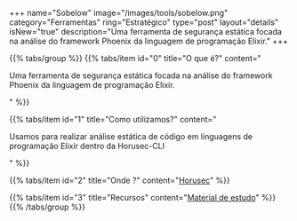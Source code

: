 +++
name="Sobelow"
image="/images/tools/sobelow.png"
category="Ferramentas"
ring="Estratégico"
type="post"
layout="details"
isNew="true"
description="Uma ferramenta de segurança estática focada na análise do framework Phoenix da linguagem de programação Elixir."
+++

{{% tabs/group %}}
  {{% tabs/item id="0" title="O que é?" content="<p>Uma ferramenta de segurança estática focada na análise do framework Phoenix da linguagem de programação Elixir.</p>" %}}
  
  {{% tabs/item id="1" title="Como utilizamos?" content="<p>Usamos para realizar análise estática de código em linguagens de programação Elixir dentro da Horusec-CLI</p>" %}}
  
  {{% tabs/item id="2" title="Onde ?" content="<a href='https://horusec.io/' target='_blank'>Horusec</a>" %}}

  {{% tabs/item id="3" title="Recursos" content="<a href='https://github.com/nccgroup/sobelow' target='_blank'>Material de estudo</a>" %}}
{{% /tabs/group %}}